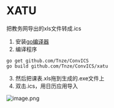 # XATU
把教务网导出的xls文件转成.ics

1. 安装[go编译器](https://golang.google.cn/)
2. 编译程序
```
go get github.com/Tnze/ConvICS
go build github.com/Tnze/ConvICS/xatu
```
3. 然后把课表.xls拖到生成的.exe文件上
4. 双击.ics，用日历应用导入

![image.png](https://i.loli.net/2019/10/26/Ar5RJ4uiT97YINP.png)
